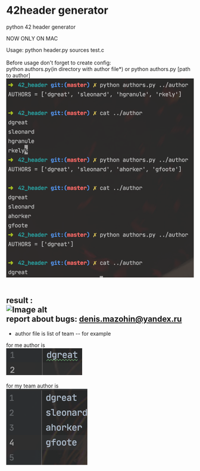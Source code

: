 # 42header generator
python 42 header generator



NOW ONLY ON MAC

Usage: python header.py sources test.c <br><br>
Before usage don't forget to create config:<br>
python authors.py(in directory with author file*) or python authors.py [path to author]<br>
![Image alt](assets/updateConfig.png)<br><br>

result :<br>
![Image alt](https://sun9-45.userapi.com/c855432/v855432117/2380e4/1NMhdg1LcA8.jpg) <br>
report about bugs: denis.mazohin@yandex.ru
-------------------------------------------------------------------------------
* author file is list of team -- for example

for me author is<br>
 ![Image alt](assets/myAuthor.png)<br><br>
 for my team author is<br>
 ![Image alt](assets/teamAuthor.png)<br><br>

